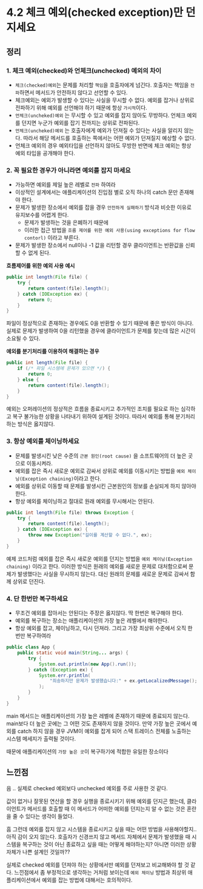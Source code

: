 # 4.2 체크 예외(checked exception)만 던지세요

## 정리

### 1. 체크 예외(checked)와 언체크(unchecked) 예외의 차이

- `체크(checked)예외`는 문제를 처리할 `책임`을 호출자에게 넘긴다. 호출자는 책임을 `전파`하면서 메서드가 안전하지 않다고 선언할 수 있다.
- 체크예외는 예외가 발생할 수 있다는 사실을 무시할 수 없다. 예외를 잡거나 상위로 전파하기 위해 예외를 선언해야 하기 때문에 항상 `가시적`이다.
- `언체크(uncheked)예외` 는 무시할 수 있고 예외를 잡지 않아도 무방하다.  언체크 예외를 던지면 누군가 예외를 잡기 전까지는 상위로 전파된다.
- `언체크(uncheked)예외` 는 호출자에게 예외가 던져질 수 있다는 사실을 알리지 않는다. 따라서 해당 메서드를 호출하는 쪽에서는 어떤 예외가 던져질지 예상할 수 없다.
- 언체크 예외의 경우 예외타입을 선언하지 않아도 무방한 반면에 체크 예외는 항상 예외 타입을 공개해야 한다.

### 2. 꼭 필요한 경우가 아니라면 예외를 잡지 마세요

- 가능하면 예외를 제일 높은 레벨로 `전파` 하여라
- 이상적인 설계에서는 애플리케이션의 진입점 별로 오직 하나의 catch 문만 존재해야 한다.
- 문제가 발생한 장소에서 예외를 잡을 경우 `안전하게 실패하기` 방식과 비슷한 이유로 유지보수를 어렵게 한다.
    - 문제가 발생하는 것을 은폐하기 때문에
    - 이러한 접근 방법을 `흐름 제어를 위한 예외 사용(using exceptions for flow contorl)` 이라고 부른다.
- 문제가 발생한 장소에서 null이나 -1 값을 리턴할 경우 클라이언트는 반환값을 신뢰할 수 없게 된다.



**흐름제어를 위한 예외 사용 예시**

```java
public int length(File file) {
	try {
		return content(file).length();
	} catch (IOException ex) {
		return 0; 
	}
}
```

파일이 정상적으로 존재하는 경우에도 0을 반환할 수 있기 때문에 좋은 방식이 아니다. 실제로 문제가 발생하여 0을 리턴했을 경우에 클라이언트가 문제를 찾는데 많은 시간이 소요될 수 있다.

**예외를 분기처리를 이용하여 해결하는 경우**

```java
public int length(File file) {
	if (/* 파일 시스템에 문제가 있으면 */) {
		return 0;
	} else {
		return content(file).length();
	}
}
```

예외는 오퍼레이션의 정상적은 흐름을 종료시키고 추가적인 조치를 필요로 하는 심각하고 복구 불가능한 상황을 나타내기 위하여 설계된 것이다. 따라서 예외를 통해 분기처리하는 방식은 옳지않다.

### 3. 항상 예외를 체이닝하세요

- 문제를 발생시킨 낮은 수준의 `근본 원인(root cause)` 을 소프트웨어의 더 높은 곳으로 이동시켜라.
- 예외를 잡은 즉시 새로운 예외로 감싸서 상위로 예외를 이동시키는 방법을 `예외 체이닝(Exception chaining)`이라고 한다.
- 예외를 상위로 이동할 때 문제를 발생시킨 근본원인의 정보를 손실되게 하지 않아야 한다.
- 항상 예외를 체이닝하고 절대로 원래 예외를 무시해서는 안된다.

```java
public int length(File file) throws Exception {
	try {
		return content(file).length();
	} catch (IOException ex) {
		throw new Exception("길이를 계산할 수 없다.", ex);
	}
}
```

예제 코드처럼 예외를 잡은 즉시 새로운 예외를 던지는 방법을 `예외 체이닝(Exception chaining)` 이라고 한다. 이러한 방식은 원래의 예외를 새로운 문제로 대처함으로써 문제가 발생했다는 사실을 무시하지 않는다. 대신 원래의 문제를 새로운 문제로 감싸서 함께 상위로 던진다.

### 4. 단 한번만 복구하세요

- 무조건 예외를 잡아서는 안된다는 주장은 옳지않다. 딱 한번은 복구해야 한다.
- 예외를 복구하는 장소는 애플리케이션의 가장 높은 레벨에서 해야한다.
- 항상 예외를 잡고, 체이닝하고, 다시 던져라. 그리고 가장 최상위 수준에서 오직 한번만 복구하여라

```java
public class App {
	public static void main(String... args) {
		try {
			System.out.println(new App().run());
		} catch (Exception ex) {
			System.err.println(
				"죄송하지만 문제가 발생했습니다:" + ex.getLocalizedMessage();
			);
		}
	}
}
```

main 메서드는 애플리케이션의 가장 높은 레벨에 존재하기 때문에 종료되지 않는다. main보다 더 높은 곳에는 그 어떤 것도 존재하지 않을 것이다. 만약 가장 높은 곳에서 예외를 catch 하지 않을 경우 JVM이 예외를 잡게 되어 스택 트레이스 전체를 노출하는 시스템 메세지가 출력될 것이다.

때문에 애플리케이션의 `가장 높은 곳`이 복구하기에 적합한 유일한 장소이다

## 느낀점

음 .. 실제로 checked 예외보다 unchecked 예외를 주로 사용한 것 같다.

값이 없거나 잘못된 연산을 할 경우 실행을 종료시키기 위해 예외를 던지곤 했는데, 클라이언트가 메서드를 호출할 때 이 메서드가 어떠한 예외를 던지는지 알 수 없는 것은 혼란을 줄 수 있다는 생각이 들었다.

흠 그런데 예외를 잡지 않고 시스템을 종료시키고 싶을 때는 어떤 방법을 사용해야할지.. 아직 감이 오지 않는다. 호출자가 신경쓰지 않고 메서드 자체에서 문제가 발생했을 때 시스템을 복구하는 것이 아닌 종료하고 싶을 때는 어떻게 해야하는지? 아니면 이러한 상황 자체가 나쁜 설계인 것일까??

실제로 checked 예외를 던져야 하는 상황에서만 예외를 던져보고 비교해봐야 할 것 같다. 느낀점에서 좀 부정적으로 생각하는 거처럼 보이는데 `예외 체이닝` 방법과 최상위 애플리케이션에서 예외를 잡는 방법에 대해서는 호의적이다.